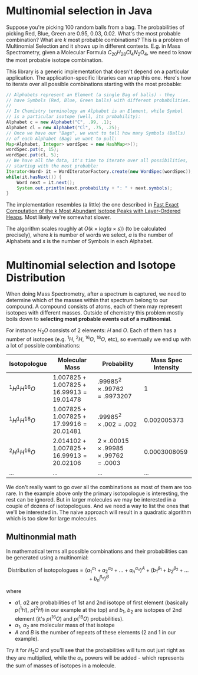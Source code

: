 # Multinomial selection in Java

Suppose you're picking 100 random balls from a bag. The probabilities of picking Red, Blue, Green are 0.95, 0.03, 0.02. What's the most probable combination? What are _k_ most probable combinations? This is a problem of Multinomial Selection and it shows up in different contexts. E.g. in Mass Spectrometry, given a Molecular Formula $C_{20}H_{28}Cl_4N_2O_4$, we need to know the most probable isotope combination.

This library is a generic implementation that doesn't depend on a particular application. The application-specific libraries can wrap this one. Here's how to iterate over all possible combinations starting with the most probable:

```java
// Alphabets represent an Element (a single Bag of balls) - they
// have Symbols (Red, Blue, Green balls) with different probabilities.
//
// In Chemistry terminology an Alphabet is an Element, while Symbol
// is a particular isotope (well, its probability): 
Alphabet c = new Alphabet("C", .99, .1);
Alphabet cl = new Alphabet("Cl", .75, .25);
// Once we have our "Bags", we want to tell how many Symbols (Balls)
// of each Alphabet (Bag) we want to pull:  
Map<Alphabet, Integer> wordSpec = new HashMap<>();
wordSpec.put(c, 15);
wordSpec.put(cl, 5);
// We have all the data, it's time to iterate over all possibilities,
// starting with the most probable:
Iterator<Word> it = WordIteratorFactory.create(new WordSpec(wordSpec));
while(it.hasNext()) {
    Word next = it.next();
    System.out.println(next.probability + ": " + next.symbols);
}
```

The implementation resembles (a little) the one described in [Fast Exact Computation of the k Most Abundant Isotope Peaks with Layer-Ordered Heaps](https://pubs.acs.org/doi/10.1021/acs.analchem.0c01670#). Most likely we're somewhat slower.

The algorithm scales roughly at $O(k \times log(a \times s))$ (to be calculated precisely), where $k$ is number of words we select, $a$ is the number of Alphabets and $s$ is the number of Symbols in each Alphabet.

# Multinomial selection and Isotope Distribution

When doing Mass Spectrometry, after a spectrum is captured, we need to determine which of the masses within that spectrum belong to our compound. A compound consists of atoms, each of them may represent isotopes with different masses. Outside of chemistry this problem mostly boils down to **selecting most probable events out of a multinomial**. 

For instance $H_2O$ consists of 2 elements: $H$ and $O$. Each of them has a number of isotopes (e.g. $^1H$, $^2H$, $^{16}O$, $^{18}O$, etc), so eventually we end up with a lot of possible combinations:

| Isotopologue   | Molecular Mass                            | Probability                                        | Mass Spec Intensity |
|----------------|-------------------------------------------|----------------------------------------------------|---------------------|
| $^1H^1H^{16}O$ | $1.007825 + 1.007825 + 16.99913=19.01478$ | $.99985^2 \times .99762=.9973207$                  | 1                   |
| $^1H^1H^{18}O$ | $1.007825 + 1.007825 + 17.99916=20.01481$ | $.99985^2 \times .002=.002$                        | 0.002005373         |
| $^2H^1H^{16}O$ | $2.014102 + 1.007825 + 16.99913=20.02106$ | $2\times .00015 \times .99985 \times .99762=.0003$ | 0.0003008059        |
| ...            | ...                                       | ...                                                | ...                 |

We don't really want to go over all the combinations as most of them are too rare. In the example above only the primary isotopologue is interesting, the rest can be ignored. But in larger molecules we may be interested in a couple of dozens of isotopologues. And we need a way to list the ones that we'll be interested in. The naive approach will result in a quadratic algorithm which is too slow for large molecules.

## Multinonmial math

In mathematical terms all possible combinations and their probabilities can be generated using a multinomial:

$$
\text{Distribution of isotopologues}=(a_{1}^{\alpha_1}+a_{2}^{\alpha_2}+...+a_{n}^{\alpha_n})^A + (b_{1}^{\beta_1}+b_{2}^{\beta_2}+...+b_{n}^{\beta_n})^B
$$

where
* $a1$, $a2$ are probabilities of 1st and 2nd isotope of first element (basically $p(^1H)$, $p(^2H)$ in our example at the top) and $b_1$, $b_2$ are isotopes of 2nd element (it's $p(^{16}O)$ and $p(^{18}O)$ probabilities).
* $\alpha_1$, $\alpha_2$ are molecular mass of that isotope
* $A$ and $B$ is the number of repeats of these elements (2 and 1 in our example).

Try it for $H_2O$ and you'll see that the probabilities will turn out just right as they are multiplied, while the $\alpha_n$ powers will be added - which represents the sum of masses of isotopes in a molecule.